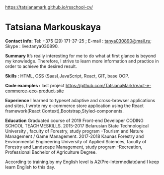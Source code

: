 https://tatsianamark.github.io/rsschool-cv/

# **Tatsiana Markouskaya**

**Contact info:**
 Tel: +375 (29) 171-37-25 ; E-mail : tanya030890@mail.ru; Skype : live:tanya030890.
 
**Summary** 
It’s really interesting for me to do what at first glance is beyond my knowledge.  Therefore, I strive to learn more information and practice in order to achieve the desired result.

 **Skills :** HTML, CSS (Saas),JavaScript, React, GIT, base OOP.
 
 **Code examples :** last project https://github.com/TatsianaMark/react-e-commerce-eco-product-site
 
**Experience** 
 I learned to typeset adaptive and cross-browser applications and sites, I wrote my e-commerce store application using the React framework(React Context),Bootstrap,Styled-components.
 
**Education**
Graduated course of 2019 Front-end Developer CODING SCHOOL TEACHMESKILLS.
2015-2017 Belarusian State Technological University , faculty of Forestry, study program –Tourism and Nature Management / Game Management.
2017-2018   Kaunas Forestry and Environmental Engineering University of Applied Sciences, faculty of Forestry and Landscape Management, study program –Recreation, Professional Bachelor of Agriculture Degree.

According to training.by my English level is A2(Pre-Intermediate)and I keep learn English to this day.



